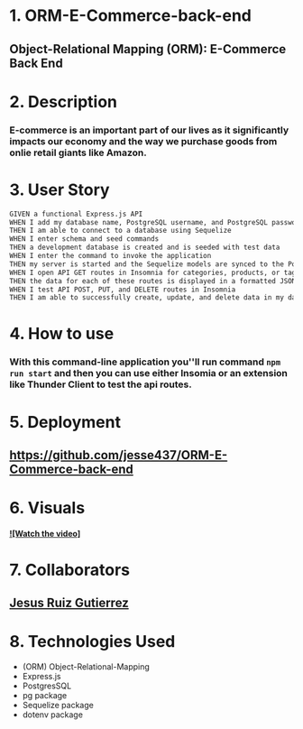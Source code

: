# 1. ORM-E-Commerce-back-end

## Object-Relational Mapping (ORM): E-Commerce Back End

# 2. Description

### E-commerce is an important part of our lives as it significantly impacts our economy and the way we purchase goods from onlie retail giants like Amazon.

# 3. User Story

```md
GIVEN a functional Express.js API
WHEN I add my database name, PostgreSQL username, and PostgreSQL password to an environment variable file
THEN I am able to connect to a database using Sequelize
WHEN I enter schema and seed commands
THEN a development database is created and is seeded with test data
WHEN I enter the command to invoke the application
THEN my server is started and the Sequelize models are synced to the PostgreSQL database
WHEN I open API GET routes in Insomnia for categories, products, or tags
THEN the data for each of these routes is displayed in a formatted JSON
WHEN I test API POST, PUT, and DELETE routes in Insomnia
THEN I am able to successfully create, update, and delete data in my database
```

# 4. How to use

### With this command-line application you''ll run command `npm run start` and then you can use either Insomia or an extension like Thunder Client to test the api routes.

# 5. Deployment

## https://github.com/jesse437/ORM-E-Commerce-back-end

# 6. Visuals

#### [![Watch the video]](https://github.com/jesse437/ORM-E-Commerce-back-end/blob/main/demoORM.mp4)

# 7. Collaborators

## [Jesus Ruiz Gutierrez](https://github.com/jesse437)

# 8. Technologies Used

- (ORM) Object-Relational-Mapping
- Express.js
- PostgresSQL
- pg package
- Sequelize package
- dotenv package
